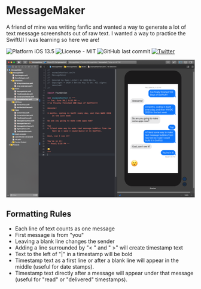 # MessageMaker
A friend of mine was writing fanfic and wanted a way to generate a lot of text message screenshots out of raw text. I wanted a way to practice the SwiftUI I was learning so here we are!

![Platform iOS 13.5](https://img.shields.io/badge/platform-iOS%2013.5-blue.svg)
![License - MIT](https://img.shields.io/github/license/ryanlintott/MessageMaker)
![GitHub last commit](https://img.shields.io/github/last-commit/ryanlintott/MessageMaker)
[![Twitter](https://img.shields.io/badge/twitter-@ryanlintott-blue.svg?style=flat)](http://twitter.com/ryanlintott)

![ScreenShot](Screenshots/screenshot_2020-07.png)

## Formatting Rules
- Each line of text counts as one message
- First message is from "you"
- Leaving a blank line changes the sender
- Adding a line surrounded by "< " and " >" will create timestamp text
- Text to the left of "|" in a timestamp will be bold
- Timestamp text as a first line or after a blank line will appear in the middle (useful for date stamps).
- Timestamp text directly after a message will appear under that message (useful for "read" or "delivered" timestamps).
